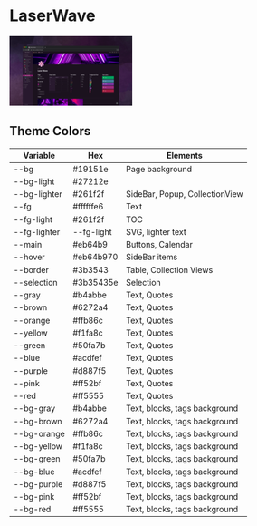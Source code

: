 # LaserWave

![LazerWave Theme](./preview.png)

## Theme Colors

| Variable     | Hex        | Elements                       |
| ------------ | ---------- | ------------------------------ |
| --bg         | #19151e    | Page background                |
| --bg-light   | #27212e    |                                |
| --bg-lighter | #261f2f    | SideBar, Popup, CollectionView |
| --fg         | #ffffffe6  | Text                           |
| --fg-light   | #261f2f    | TOC                            |
| --fg-lighter | --fg-light | SVG, lighter text              |
| --main       | #eb64b9    | Buttons, Calendar              |
| --hover      | #eb64b970  | SideBar items                  |
| --border     | #3b3543    | Table, Collection Views        |
| --selection  | #3b35435e  | Selection                      |
| --gray       | #b4abbe    | Text, Quotes                   |
| --brown      | #6272a4    | Text, Quotes                   |
| --orange     | #ffb86c    | Text, Quotes                   |
| --yellow     | #f1fa8c    | Text, Quotes                   |
| --green      | #50fa7b    | Text, Quotes                   |
| --blue       | #acdfef    | Text, Quotes                   |
| --purple     | #d887f5    | Text, Quotes                   |
| --pink       | #ff52bf    | Text, Quotes                   |
| --red        | #ff5555    | Text, Quotes                   |
| --bg-gray    | #b4abbe    | Text, blocks, tags background  |
| --bg-brown   | #6272a4    | Text, blocks, tags background  |
| --bg-orange  | #ffb86c    | Text, blocks, tags background  |
| --bg-yellow  | #f1fa8c    | Text, blocks, tags background  |
| --bg-green   | #50fa7b    | Text, blocks, tags background  |
| --bg-blue    | #acdfef    | Text, blocks, tags background  |
| --bg-purple  | #d887f5    | Text, blocks, tags background  |
| --bg-pink    | #ff52bf    | Text, blocks, tags background  |
| --bg-red     | #ff5555    | Text, blocks, tags background  |
